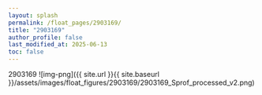 ```yaml
---
layout: splash
permalink: /float_pages/2903169/
title: "2903169"
author_profile: false
last_modified_at: 2025-06-13
toc: false
---
```

 
2903169
![img-png]({{ site.url }}{{ site.baseurl }}/assets/images/float_figures/2903169/2903169_Sprof_processed_v2.png)